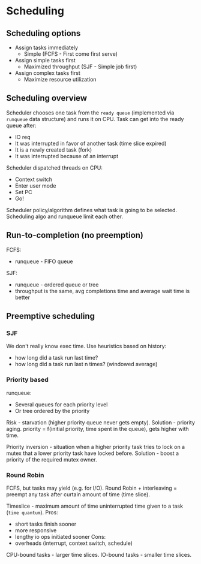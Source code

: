 # Scheduling

## Scheduling options

- Assign tasks immediately
    - Simple (FCFS - First come first serve)
- Assign simple tasks first
    - Maximized throughput (SJF - Simple job first)
- Assign complex tasks first
    - Maximize resource utilization

## Scheduling overview

Scheduler chooses one task from the `ready queue` (implemented via `runqueue` data structure) and runs it on CPU.
Task can get into the ready queue after:
- IO req
- It was interrupted in favor of another task (time slice expired)
- It is a newly created task (fork)
- It was interrupted because of an interrupt

Scheduler dispatched threads on CPU:
- Context switch
- Enter user mode
- Set PC
- Go!

Scheduler policy/algorithm defines what task is going to be selected.
Scheduling algo and runqueue limit each other.

## Run-to-completion (no preemption)

FCFS:
- runqueue - FIFO queue

SJF:
- runqueue - ordered queue or tree
- throughput is the same, avg completions time and average wait time is better

## Preemptive scheduling

### SJF

We don't really know exec time. Use heuristics based on history:
- how long did a task run last time?
- how long did a task run last n times? (windowed average)

### Priority based

runqueue:
- Several queues for each priority level
- Or tree ordered by the priority

Risk - starvation (higher priority queue never gets empty). Solution - priority aging. priority = f(initial priority, time spent in the queue), gets higher with time.

Priority inversion - situation when a higher priority task tries to lock on a mutex that a lower priority task have locked before. Solution - boost a priority of the required mutex owner.

### Round Robin

FCFS, but tasks may yield (e.g. for I/O). Round Robin + interleaving = preempt any task after curtain amount of time (time slice).

Timeslice - maximum amount of time uninterrupted time given to a task (`time quantum`).
Pros:
- short tasks finish sooner
- more responsive
- lengthy io ops initiated sooner
Cons:
- overheads (interrupt, context switch, schedule)

CPU-bound tasks - larger time slices. IO-bound tasks - smaller time slices.